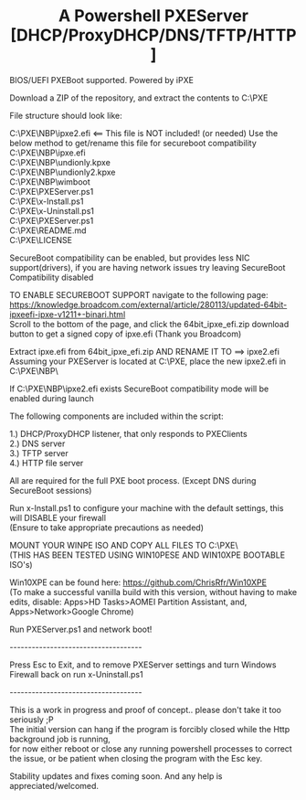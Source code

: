<h1 align="center">A Powershell PXEServer [DHCP/ProxyDHCP/DNS/TFTP/HTTP]</h1>
 
 BIOS/UEFI PXEBoot supported. Powered by iPXE
 
Download a ZIP of the repository, and extract the contents to C:\PXE<br> 

File structure should look like:<br> 

C:\PXE\NBP\ipxe2.efi <== This file is NOT included! (or needed) Use the below method to get/rename this file for secureboot compatibility<br> 
C:\PXE\NBP\ipxe.efi<br> 
C:\PXE\NBP\undionly.kpxe<br> 
C:\PXE\NBP\undionly2.kpxe<br> 
C:\PXE\NBP\wimboot<br> 
C:\PXE\PXEServer.ps1<br> 
C:\PXE\x-Install.ps1<br> 
C:\PXE\x-Uninstall.ps1<br> 
C:\PXE\PXEServer.ps1<br> 
C:\PXE\README.md<br> 
C:\PXE\LICENSE<br> 

SecureBoot compatibility can be enabled, but provides less NIC support(drivers), if you are having network issues try leaving SecureBoot Compatibility disabled<br>

TO ENABLE SECUREBOOT SUPPORT navigate to the following page: <a href="https://knowledge.broadcom.com/external/article/280113/updated-64bit-ipxeefi-ipxe-v1211+-binari.html">https://knowledge.broadcom.com/external/article/280113/updated-64bit-ipxeefi-ipxe-v1211+-binari.html</a><br>
Scroll to the bottom of the page, and click the 64bit_ipxe_efi.zip download button to get a signed copy of ipxe.efi (Thank you Broadcom)<br>

Extract ipxe.efi from 64bit_ipxe_efi.zip AND RENAME IT TO ==> ipxe2.efi<br>
Assuming your PXEServer is located at C:\PXE, place the new ipxe2.efi in C:\PXE\NBP\

If C:\PXE\NBP\ipxe2.efi exists SecureBoot compatibility mode will be enabled during launch<br>

The following components are included within the script:<br> 

1.) DHCP/ProxyDHCP listener, that only responds to PXEClients<br>
2.) DNS server<br>
3.) TFTP server<br>
4.) HTTP file server<br> 

All are required for the full PXE boot process. (Except DNS during SecureBoot sessions) <br> 

Run x-Install.ps1 to configure your machine with the default settings, this will DISABLE your firewall<br> 
(Ensure to take appropriate precautions as needed)<br> 

MOUNT YOUR WINPE ISO AND COPY ALL FILES TO C:\PXE\ <br> 
(THIS HAS BEEN TESTED USING WIN10PESE AND WIN10XPE BOOTABLE ISO's)<br>

Win10XPE can be found here: <a href="https://github.com/ChrisRfr/Win10XPE">https://github.com/ChrisRfr/Win10XPE</a> <br>
(To make a successful vanilla build with this version, without having to make edits, disable: Apps>HD Tasks>AOMEI Partition Assistant, and, Apps>Network>Google Chrome) 

Run PXEServer.ps1 and network boot!<br> 

------------------------------------<br> 

Press Esc to Exit, and to remove PXEServer settings and turn Windows Firewall back on run x-Uninstall.ps1<br> 

------------------------------------<br> 

This is a work in progress and proof of concept.. please don't take it too seriously ;P<br> 
The initial version can hang if the program is forcibly closed while the Http background job is running,<br>
for now either reboot or close any running powershell processes to correct the issue, or be patient when closing the program with the Esc key.<br>

Stability updates and fixes coming soon. And any help is appreciated/welcomed.
